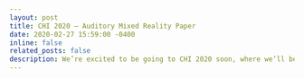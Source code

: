 ```yaml
---
layout: post
title: CHI 2020 – Auditory Mixed Reality Paper
date: 2020-02-27 15:59:00 -0400
inline: false
related_posts: false
description: We’re excited to be going to CHI 2020 soon, where we’ll be presenting a paper on Auditory Mixed Reality [1] , which you can see as a preprint here. We’ll also be running a workshop on the Ethics of Mixed Reality. <br> G. Wilson, K. M. T. Pohlmann, D. Al Baiaty Suarez, M. Mcgill, and S. A. Brewster, “The spin doctor: leveraging insensitivity to passive rotational & translational gain for unbounded motion-based vr experiences,” in Proceedings of the 2025 chi conference on human factors in computing systems, New York, NY, USA, 2025.
---
```

